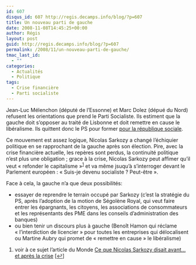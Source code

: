 ```yaml
---
id: 607
disqus_id: 607 http://regis.decamps.info/blog/?p=607
title: Un nouveau parti de gauche
date: 2008-11-08T14:45:25+00:00
author: Régis
layout: post
guid: http://regis.decamps.info/blog/?p=607
permalink: /2008/11/un-nouveau-parti-de-gauche/
tmac_last_id:
  - ""
categories:
  - Actualités
  - Politique
tags:
  - Crise financière
  - Parti socialiste
---
```

Jean-Luc Mélenchon (député de l’Essonne) et Marc Dolez (dépué du Nord) refusent les orientations que prend le Parti Socialiste. Ils estiment que la gauche doit s’opposer au traité de Lisbonne et doit remettre en cause le libéralisme. Ils quittent donc le PS pour former [pour la république sociale](http://www.casuffitcommeca.fr/).

Ce mouvement est assez logique, Nicolas Sarkozy a changé l’échiquier politique en se rapprochant de la gauche après son élection. Pire, avec la crise financière actuelle, les repères sont perdus, la continuité politique n’est plus une obligation ; grace à la crise, Nicolas Sarkozy peut affimer qu’il veut « refonder le capitalisme »<sup><a href="#footnote_0_607" id="identifier_0_607" class="footnote-link footnote-identifier-link" title="voir &agrave; ce sujet l’article du Monde Ce que Nicolas Sarkozy disait avant&hellip; et apr&egrave;s la crise">1</a></sup> et va même jsuqu’à s’interroger devant le Parlement européen : « Suis-je devenu socialiste ? Peut-être ».

Face à cela, la gauche n’a que deux possibilités: 

  * essayer de reprendre le terrain occupé par Sarkozy (c’est la stratégie du PS, après l’adoption de la motion de Ségolène Royal, qui veut faire entrer les épargnants, les citoyens, les associations de consommateurs et les représentants des PME dans les conseils d’administration des banques)
  * ou bien tenir un discours plus à gauche (Benoît Hamon qui réclame « l’interdiction de licencier » pour toutes les entreprises qui délocalisent ou Martine Aubry qui promet de « remettre en cause » le libéralisme)

<ol class="footnotes">
  <li id="footnote_0_607" class="footnote">
    voir à ce sujet l’article du Monde <a href="http://www.lemonde.fr/politique/article/2008/11/07/ce-que-nicolas-sarkozy-disait-avant-et-apres-la-crise_1115927_823448.html">Ce que Nicolas Sarkozy disait avant… et après la crise</a> [<a href="#identifier_0_607" class="footnote-link footnote-back-link">&#8617;</a>]
  </li>
</ol>

